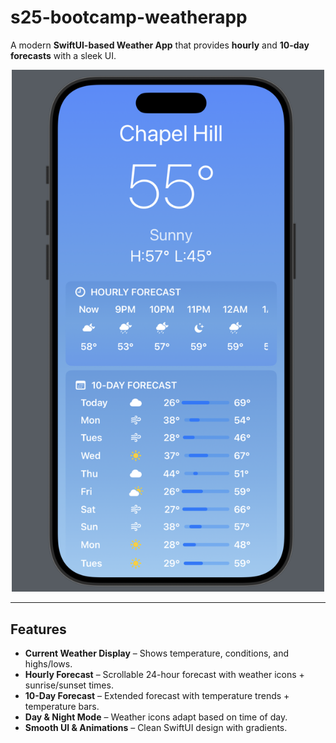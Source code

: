 # s25-bootcamp-weatherapp

A modern **SwiftUI-based Weather App** that provides **hourly** and **10-day forecasts** with a sleek UI.

<p align="center">
  <img src="screenshots/app.png" alt="App Screenshot" width="500">
</p>

---

## Features

* **Current Weather Display** – Shows temperature, conditions, and highs/lows.  
* **Hourly Forecast** – Scrollable 24-hour forecast with weather icons + sunrise/sunset times.
* **10-Day Forecast** – Extended forecast with temperature trends + temperature bars.
* **Day & Night Mode** – Weather icons adapt based on time of day.
* **Smooth UI & Animations** – Clean SwiftUI design with gradients.